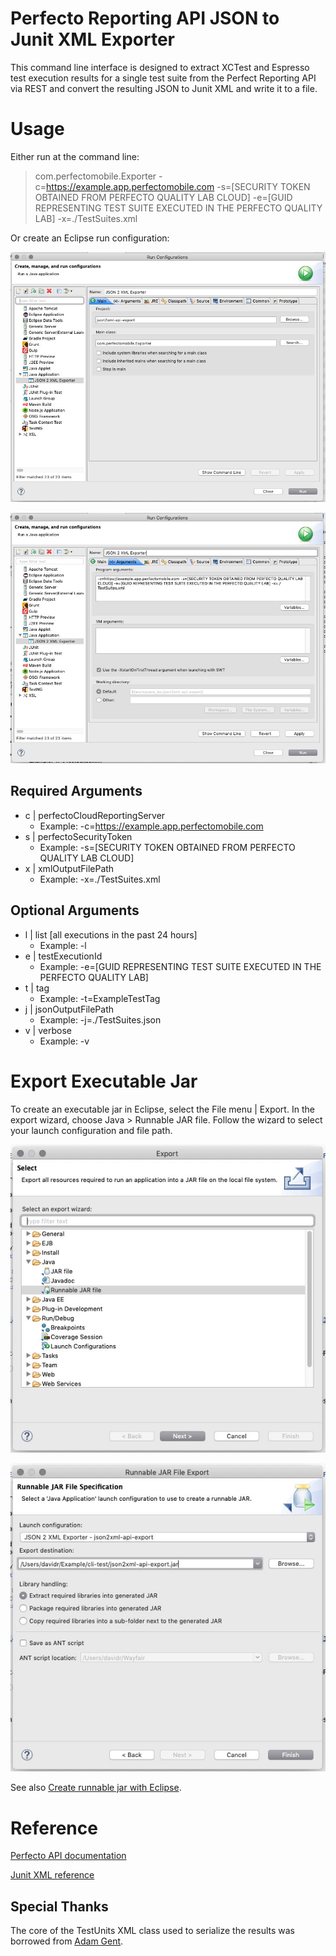 Perfecto Reporting API JSON to Junit XML Exporter
=
This command line interface is designed to extract XCTest and Espresso test execution results for a single test suite from the Perfect Reporting API via REST and convert the resulting JSON to Junit XML and write it to a file.

Usage
=
Either run at the command line:

> com.perfectomobile.Exporter -c=https://example.app.perfectomobile.com -s=[SECURITY TOKEN OBTAINED FROM PERFECTO QUALITY LAB CLOUD] -e=[GUID REPRESENTING TEST SUITE EXECUTED IN THE PERFECTO QUALITY LAB] -x=./TestSuites.xml

Or create an Eclipse run configuration:

![Page One](img/run-configuration-1.jpg)

![Page Two](img/run-configuration-2.jpg)

Required Arguments
--
* c | perfectoCloudReportingServer
    * Example: -c=https://example.app.perfectomobile.com
* s | perfectoSecurityToken
    * Example: -s=[SECURITY TOKEN OBTAINED FROM PERFECTO QUALITY LAB CLOUD]
* x | xmlOutputFilePath
    * Example: -x=./TestSuites.xml

Optional Arguments
--
* l | list [all executions in the past 24 hours]
    * Example: -l
* e | testExecutionId
    * Example: -e=[GUID REPRESENTING TEST SUITE EXECUTED IN THE PERFECTO QUALITY LAB]
* t | tag
    * Example: -t=ExampleTestTag
* j | jsonOutputFilePath
    * Example: -j=./TestSuites.json
* v | verbose
    * Example: -v

Export Executable Jar
=
To create an executable jar in Eclipse, select the File menu | Export. In the export wizard, choose Java > Runnable JAR file. Follow the wizard to select your launch configuration and file path.

![Page One](img/export-page-1.jpg)

![Page Two](img/export-page-2.jpg)

See also [Create runnable jar with Eclipse](http://doduck.com/create-runnable-jar-with-eclipse/index.html).

Reference
=
[Perfecto API documentation](https://developers.perfectomobile.com/display/PD/Smart+Reporting+Public+API)

[Junit XML reference](https://llg.cubic.org/docs/junit/)

Special Thanks
--
The core of the TestUnits XML class used to serialize the results was borrowed from [Adam Gent](https://gist.github.com/agentgt/8583649).
